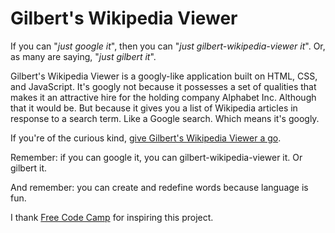 # Gilbert's Wikipedia Viewer

If you can "*just google it*", then you can "*just gilbert-wikipedia-viewer it*".
Or, as many are saying, "*just gilbert it*".

Gilbert's Wikipedia Viewer is a googly-like application built on HTML, CSS, and
JavaScript. It's googly not because it possesses a set of qualities that makes it
an attractive hire for the holding company Alphabet Inc. Although that it would be.
But because it gives you a list of Wikipedia articles in response to a search term.
Like a Google search. Which means it's googly.

If you're of the curious kind, [give Gilbert's Wikipedia Viewer a go](https://codepen.io/gilbertginsberg/pen/oYrPNO).

Remember: if you can google it, you can gilbert-wikipedia-viewer it. Or gilbert it.

And remember: you can create and redefine words because language is fun.

I thank [Free Code Camp](https://www.freecodecamp.com/) for inspiring this project.
